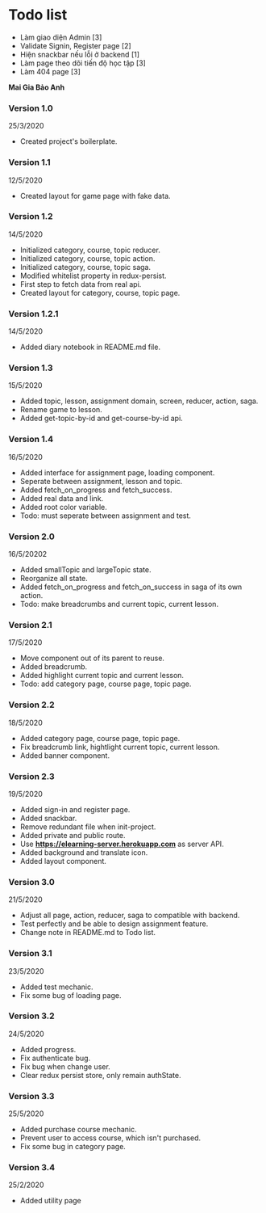 # Todo list

- Làm giao diện Admin [3]
- Validate Signin, Register page [2]
- Hiện snackbar nếu lỗi ở backend [1]
- Làm page theo dõi tiến độ học tập [3]
- Làm 404 page [3]

**Mai Gia Bảo Anh**

### Version 1.0

25/3/2020

- Created project's boilerplate.

### Version 1.1

12/5/2020

- Created layout for game page with fake data.

### Version 1.2

14/5/2020

- Initialized category, course, topic reducer.
- Initialized category, course, topic action.
- Initialized category, course, topic saga.
- Modified whitelist property in redux-persist.
- First step to fetch data from real api.
- Created layout for category, course, topic page.

### Version 1.2.1

14/5/2020

- Added diary notebook in README.md file.

### Version 1.3

15/5/2020

- Added topic, lesson, assignment domain, screen, reducer, action, saga.
- Rename game to lesson.
- Added get-topic-by-id and get-course-by-id api.

### Version 1.4

16/5/2020

- Added interface for assignment page, loading component.
- Seperate between assignment, lesson and topic.
- Added fetch_on_progress and fetch_success.
- Added real data and link.
- Added root color variable.
- Todo: must seperate between assignment and test.

### Version 2.0

16/5/20202

- Added smallTopic and largeTopic state.
- Reorganize all state.
- Added fetch_on_progress and fetch_on_success in saga of its own action.
- Todo: make breadcrumbs and current topic, current lesson.

### Version 2.1

17/5/2020

- Move component out of its parent to reuse.
- Added breadcrumb.
- Added highlight current topic and current lesson.
- Todo: add category page, course page, topic page.

### Version 2.2

18/5/2020

- Added category page, course page, topic page.
- Fix breadcrumb link, hightlight current topic, current lesson.
- Added banner component.

### Version 2.3

19/5/2020

- Added sign-in and register page.
- Added snackbar.
- Remove redundant file when init-project.
- Added private and public route.
- Use **https://elearning-server.herokuapp.com** as server API.
- Added background and translate icon.
- Added layout component.

### Version 3.0

21/5/2020

- Adjust all page, action, reducer, saga to compatible with backend.
- Test perfectly and be able to design assignment feature.
- Change note in README.md to Todo list.

### Version 3.1

23/5/2020

- Added test mechanic.
- Fix some bug of loading page.

### Version 3.2

24/5/2020

- Added progress.
- Fix authenticate bug.
- Fix bug when change user.
- Clear redux persist store, only remain authState.

### Version 3.3

25/5/2020

- Added purchase course mechanic.
- Prevent user to access course, which isn't purchased.
- Fix some bug in category page.

### Version 3.4

25/2/2020

- Added utility page
